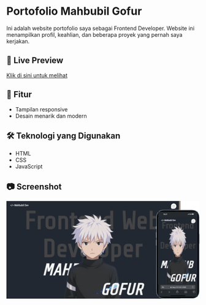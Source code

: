 # Portofolio Mahbubil Gofur

Ini adalah website portofolio saya sebagai Frontend Developer. Website ini menampilkan profil, keahlian, dan beberapa proyek yang pernah saya kerjakan.

## 🔗 Live Preview

[Klik di sini untuk melihat](https://revou-fundamental-course.github.io/05-may-25-mahbubilgofur/)

## 💼 Fitur

- Tampilan responsive
- Desain menarik dan modern

## 🛠️ Teknologi yang Digunakan

- HTML
- CSS
- JavaScript

## 📷 Screenshot

![Preview Website](./img/ssProject.png)
